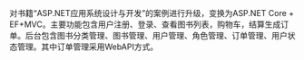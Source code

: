 对书籍“ASP.NET应用系统设计与开发”的案例进行升级，变换为ASP.NET Core + EF+MVC。主要功能包含用户注册、登录、查看图书列表，购物车，结算生成订单。后台包含图书分类管理、图书管理、用户管理、角色管理、订单管理、用户状态管理。其中订单管理采用WebAPI方式。
